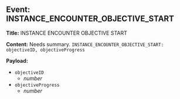 ## Event: INSTANCE_ENCOUNTER_OBJECTIVE_START

**Title:** INSTANCE ENCOUNTER OBJECTIVE START

**Content:**
Needs summary.
`INSTANCE_ENCOUNTER_OBJECTIVE_START: objectiveID, objectiveProgress`

**Payload:**
- `objectiveID`
  - *number*
- `objectiveProgress`
  - *number*